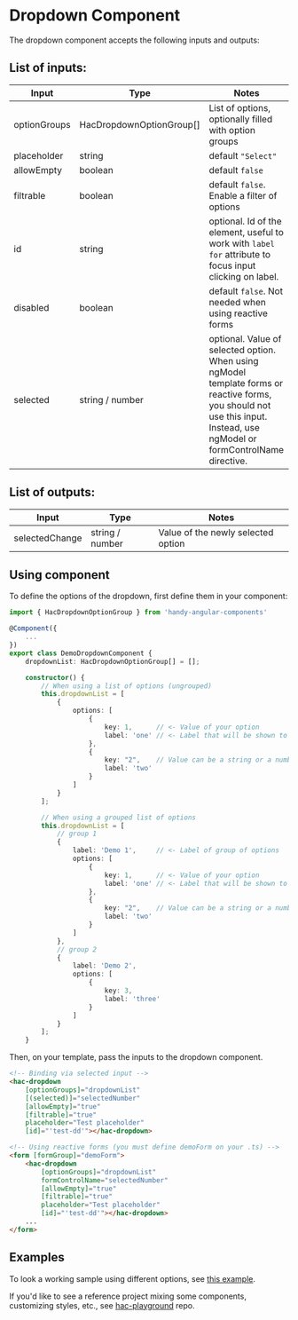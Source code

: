 # Dropdown Component

The dropdown component accepts the following inputs and outputs:

## List of inputs:

| Input        | Type                     | Notes                                                |
|--------------|--------------------------|------------------------------------------------------|
| optionGroups | HacDropdownOptionGroup[] | List of options, optionally filled with option groups |
| placeholder  | string                   | default `"Select"` |
| allowEmpty   | boolean                  | default `false` |
| filtrable    | boolean                  | default `false`. Enable a filter of options |
| id           | string                   | optional. Id of the element, useful to work with `label for` attribute to focus input clicking on label. |
| disabled     | boolean                  | default `false`. Not needed when using reactive forms |
| selected     | string / number          | optional. Value of selected option. When using ngModel template forms or reactive forms, you should not use this input. Instead, use ngModel or formControlName directive. |


## List of outputs:

| Input          | Type                     | Notes                             |
|----------------|--------------------------|-----------------------------------|
| selectedChange | string / number          | Value of the newly selected option|

## Using component

To define the options of the dropdown, first define them in your component:

```typescript
import { HacDropdownOptionGroup } from 'handy-angular-components'

@Component({
    ...
})
export class DemoDropdownComponent {
    dropdownList: HacDropdownOptionGroup[] = [];

    constructor() {
        // When using a list of options (ungrouped)
        this.dropdownList = [
            {
                options: [
                    {
                        key: 1,      // <- Value of your option
                        label: 'one' // <- Label that will be shown to user
                    },
                    {
                        key: "2",    // Value can be a string or a number
                        label: 'two'
                    }
                ]
            }
        ];

        // When using a grouped list of options
        this.dropdownList = [
            // group 1
            {
                label: 'Demo 1',     // <- Label of group of options
                options: [
                    {
                        key: 1,      // <- Value of your option
                        label: 'one' // <- Label that will be shown to user
                    },
                    {
                        key: "2",    // Value can be a string or a number
                        label: 'two'
                    }
                ]
            },
            // group 2
            {
                label: 'Demo 2',
                options: [
                    {
                        key: 3,
                        label: 'three'
                    }
                ]
            }
        ];
    }

```

Then, on your template, pass the inputs to the dropdown component.

```html
<!-- Binding via selected input -->
<hac-dropdown
    [optionGroups]="dropdownList"
    [(selected)]="selectedNumber" 
    [allowEmpty]="true"
    [filtrable]="true"
    placeholder="Test placeholder"
    [id]="'test-dd'"></hac-dropdown>

<!-- Using reactive forms (you must define demoForm on your .ts) -->
<form [formGroup]="demoForm">
    <hac-dropdown
        [optionGroups]="dropdownList"
        formControlName="selectedNumber"
        [allowEmpty]="true"
        [filtrable]="true"
        placeholder="Test placeholder"
        [id]="'test-dd'"></hac-dropdown>
    ...
</form>
```

## Examples
To look a working sample using different options, see [this example](https://github.com/joanjane/handy-angular-components/tree/master/example).

If you'd like to see a reference project mixing some components, customizing styles, etc., see [hac-playground](https://github.com/joanjane/hac-playground) repo.